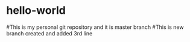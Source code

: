 # hello-world
#This is my personal git repository and it is master branch
#This is new branch created and added 3rd line
